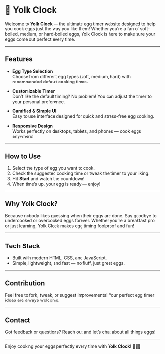 # 🥚 Yolk Clock

Welcome to **Yolk Clock** — the ultimate egg timer website designed to help you cook eggs just the way you like them! Whether you’re a fan of soft-boiled, medium, or hard-boiled eggs, Yolk Clock is here to make sure your eggs come out perfect every time.

---

## Features

- **Egg Type Selection**  
  Choose from different egg types (soft, medium, hard) with recommended default cooking times.

- **Customizable Timer**  
  Don’t like the default timing? No problem! You can adjust the timer to your personal preference.

- **Gamified & Simple UI**  
  Easy to use interface designed for quick and stress-free egg cooking.

- **Responsive Design**  
  Works perfectly on desktops, tablets, and phones — cook eggs anywhere!

---

## How to Use

1. Select the type of egg you want to cook.  
2. Check the suggested cooking time or tweak the timer to your liking.  
3. Hit **Start** and watch the countdown!  
4. When time’s up, your egg is ready — enjoy!

---

## Why Yolk Clock?

Because nobody likes guessing when their eggs are done. Say goodbye to undercooked or overcooked eggs forever. Whether you’re a breakfast pro or just learning, Yolk Clock makes egg timing foolproof and fun!

---

## Tech Stack

- Built with modern HTML, CSS, and JavaScript.  
- Simple, lightweight, and fast — no fluff, just great eggs.

---

## Contribution

Feel free to fork, tweak, or suggest improvements! Your perfect egg timer ideas are always welcome.

---

## Contact

Got feedback or questions? Reach out and let’s chat about all things eggs!

---

Enjoy cooking your eggs perfectly every time with **Yolk Clock**! 🥚⏰🍳